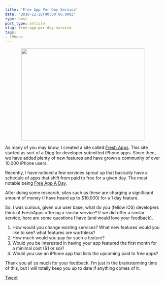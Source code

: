 ```yaml
---
title: 'Free App Per Day Service'
date: "2010-12-28T00:00:00.000Z"
type: post 
post_type: article
slug: free-app-per-day-service
tags: 
- iPhone
---
```

<p style="text-align: center;">
  <img class="alignnone size-full wp-image-1336" title="free" src="/uploads/2010/free.jpeg" alt="" width="400" height="300" />
</p>

As many of you may know, I created a site called [Fresh Apps][1]. This site started as sort of a Digg for developer submitted iPhone apps. Since then, we have added plenty of new features and have grown a community of over 10,000 iPhone users.

Recently, I have noticed a few services sprout up that basically have a schedule of apps that shift from paid to free for a given day. The most notable being [Free App A Day][2].

After doing some research, sites such as these are charging a significant amount of money (I have heard up to $10,000) for a 1 day feature.

So, I was curious, given our user base, what do you (fellow iOS) developers think of FreshApps offering a similar service? If we did offer a similar service, here are some questions I have (and would love your feedback).

  1. How would you change existing services? What new features would you like to see? what features are worthless?
  2. How much would you pay for such a feature?
  3. Would you be interested in having your app featured the first month for a minimal cost ($1 or so)?
  4. Would you use an iPhone app that lists the upcoming paid to free apps?

Thank you all so much for your feedback. I&#8217;m just in the brainstorming time of this, but I will totally keep you up to date if anything comes of it.

<div style="">
  <a href="http://twitter.com/share" class="twitter-share-button" data-count="horizontal" data-text="Free App Per Day Service" data-url="http://brandontreb.com/free-app-per-day-service"  data-via="brandontreb" data-related="brandontreb:">Tweet</a>
</div>

 [1]: http://freshapps.com
 [2]: http://freeappaday.com
